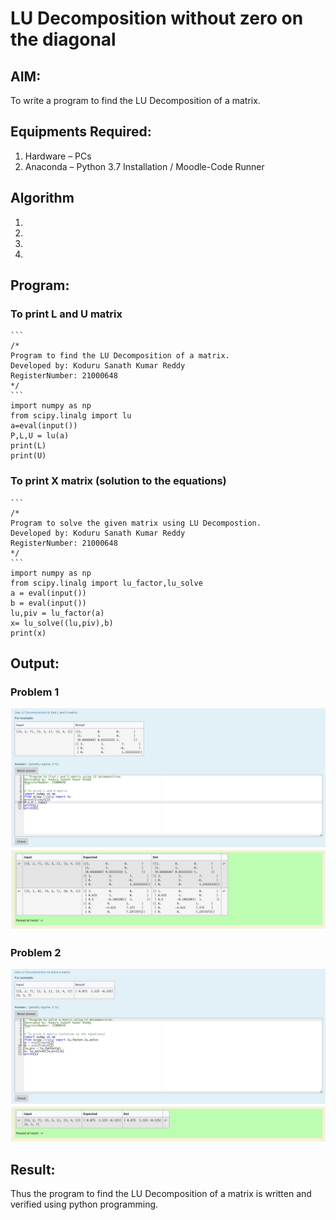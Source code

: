 # LU Decomposition without zero on the diagonal

## AIM:
To write a program to find the LU Decomposition of a matrix.

## Equipments Required:
1. Hardware – PCs
2. Anaconda – Python 3.7 Installation / Moodle-Code Runner

## Algorithm
1. 
2. 
3. 
4. 

## Program:

### To print L and U matrix
~~~
```
/*
Program to find the LU Decomposition of a matrix.
Developed by: Koduru Sanath Kumar Reddy
RegisterNumber: 21000648
*/
```
import numpy as np
from scipy.linalg import lu
a=eval(input())
P,L,U = lu(a)
print(L)
print(U)
~~~

### To print X matrix (solution to the equations)
~~~
```
/*
Program to solve the given matrix using LU Decompostion.
Developed by: Koduru Sanath Kumar Reddy
RegisterNumber: 21000648
*/
```
import numpy as np
from scipy.linalg import lu_factor,lu_solve
a = eval(input())
b = eval(input())
lu,piv = lu_factor(a)
x= lu_solve((lu,piv),b)
print(x)
~~~

## Output:
### Problem 1
![output1](p1.png)
### Problem 2
![output2](p2.png)


## Result:
Thus the program to find the LU Decomposition of a matrix is written and verified using python programming.

